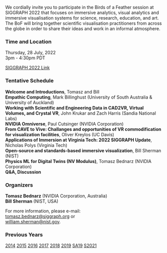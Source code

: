 We cordially invite you to participate in the Birds of a Feather session at SIGGRAPH 2022 that focuses on immersive analytics, visual analytics and immersive visualisation systems for science, research, education, and art. The BoF will bring together scientific visualisation practitioners from across the globe in
order to share their ideas and work in an informal atmosphere.

### Time and Location

Thursday, 28 July, 2022<br>
3pm - 4:30pm PDT<br>

[SIGGRAPH 2022 Link](https://s2022.siggraph.org/presentation/?id=bof_128&sess=sess328)

### Tentative Schedule

**Welcome and Introductions**, Tomasz and Bill<br>
**Empathic Computing**, Mark Billinghust (University of South Australia & University of Auckland)<br>
**Working with Scientific and Engineering Data in CAD2VR, Virtual Volumes, and Crystal VR**, John Krukar and Zach Harris (Sandia National Labs)<br>
**NVIDIA Omniverse**, Paul Cutsinger (NVIDIA Corporation)<br>
**From CAVE to Vive: Challanges and opportunities of VR commodification for visualization facilities**, Oliver Kreylos (UC Davis)<br>
**Applications of Immersion at Virginia Tech: 2022 SIGGRAPH Update**, Nicholas Polys (Virginia Tech)<br>
**Open-source and standards-based immersive visualization**, Bill Sherman (NIST)<br>
**Physics ML for Digital Twins (NV Modulus)**, Tomasz Bednarz (NVIDIA Corporation)<br>
**Q&A, Discussion**

### Organizers

**Tomasz Bednarz** (NVIDIA Corporation, Australia)<br>
**Bill Sherman** (NIST, USA)

For more information, please e-mail:<br>
[tomasz.bednarz@siggraph.org](mailto:tomasz.bednarz@siggraph.org) or<br>
[william.sherman@nist.gov](mailto:william.sherman@nist.gov).

### Previous Years

[2014](http://immersive-visualisation.blogspot.com/2014)
[2015](http://immersive-visualisation.blogspot.com/2015/)
[2016](http://immersive-visualisation.blogspot.com/2016)
[2017](/2017.html)
[2018](/2018.html)
[2019](/2019.html)
[SA19](/sa2019.html)
[S2021](/s2021.html)
